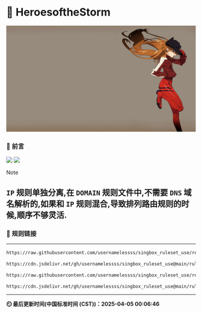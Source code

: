 
# 🧸 HeroesoftheStorm
![](https://raw.githubusercontent.com/usernamelessss/picture-bed/main/images/202504042256831.jpg)
### 📣 前言
![](https://shields.io/badge/-移除重复规则-ff69b4) ![](https://shields.io/badge/-IP&nbsp;规则单独存放不与&nbsp;DOMAIN&nbsp;等混合-green)
> [!NOTE]
**`IP` 规则单独分离,在 `DOMAIN` 规则文件中,不需要 `DNS` 域名解析的,如果和 `IP` 规则混合,导致排列路由规则的时候,顺序不够灵活.**
---

###  🔗 规则链接
---

```url
https://raw.githubusercontent.com/usernamelessss/singbox_ruleset_use/refs/heads/main/rule/HeroesoftheStorm/HeroesoftheStorm_IP.json
```

```url
https://cdn.jsdelivr.net/gh/usernamelessss/singbox_ruleset_use@main/rule/HeroesoftheStorm/HeroesoftheStorm_IP.json
```

```url
https://raw.githubusercontent.com/usernamelessss/singbox_ruleset_use/refs/heads/main/rule/HeroesoftheStorm/HeroesoftheStorm_IP.srs
```

```url
https://cdn.jsdelivr.net/gh/usernamelessss/singbox_ruleset_use@main/rule/HeroesoftheStorm/HeroesoftheStorm_IP.srs
```

---
**⏲️ 最后更新时间(中国标准时间 (CST))：2025-04-05 00:06:46**